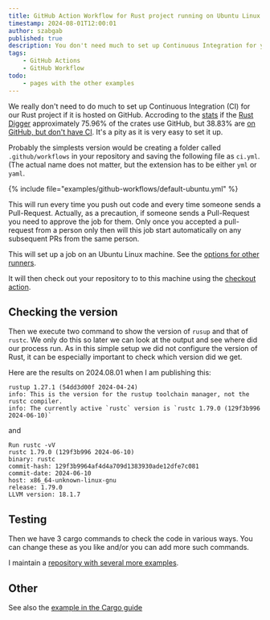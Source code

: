 ```yaml
---
title: GitHub Action Workflow for Rust project running on Ubuntu Linux
timestamp: 2024-08-01T12:00:01
author: szabgab
published: true
description: You don't need much to set up Continuous Integration for your Rust project hosted on GitHub Actions
tags:
    - GitHub Actions
    - GitHub Workflow
todo:
    - pages with the other examples
---
```


We really don't need to do much to set up Continuous Integration (CI) for our Rust project if it is hosted on GitHub.
Accroding to the [stats](https://rust-digger.code-maven.com/stats) if the [Rust Digger](https://rust-digger.code-maven.com/)
approximately 75.96% of the crates use GitHub, but 38.83% are [on GitHub, but don't have CI](https://rust-digger.code-maven.com/github-but-no-ci).
It's a pity as it is very easy to set it up.


Probably the simplests version would be creating a folder called `.github/workflows` in your repository and saving the following file
as `ci.yml`. (The actual name does not matter, but the extension has to be either `yml` or `yaml`.


{% include file="examples/github-workflows/default-ubuntu.yml" %}

This will run every time you push out code and every time someone sends a Pull-Request.
Actually, as a precaution, if someone sends a Pull-Request you need to approve the job for them. Only once you accepted a pull-request from a person only then will this job start automatically on any subsequent PRs from the same person.

This will set up a job on an Ubuntu Linux machine. See the [options for other runners](https://docs.github.com/en/actions/writing-workflows/workflow-syntax-for-github-actions#standard-github-hosted-runners-for-public-repositories).

It will then check out your repository to to this machine using the [checkout action](https://github.com/actions/checkout/).


## Checking the version

Then we execute two command to show the version of `rusup` and that of `rustc`. We only do this so later we can look at the output and see where did our process run.
As in this simple setup we did not configure the version of Rust, it can be especially important to check which version did we get.

Here are the results on 2024.08.01 when I am publishing this:

```
rustup 1.27.1 (54dd3d00f 2024-04-24)
info: This is the version for the rustup toolchain manager, not the rustc compiler.
info: The currently active `rustc` version is `rustc 1.79.0 (129f3b996 2024-06-10)`
```

and

```
Run rustc -vV
rustc 1.79.0 (129f3b996 2024-06-10)
binary: rustc
commit-hash: 129f3b9964af4d4a709d1383930ade12dfe7c081
commit-date: 2024-06-10
host: x86_64-unknown-linux-gnu
release: 1.79.0
LLVM version: 18.1.7
```

## Testing

Then we have 3 cargo commands to check the code in various ways. You can change these as you like and/or you can add more such commands.


I maintain a [repository with several more examples](https://github.com/szabgab/github-actions-rust).

## Other

See also the [example in the Cargo guide](https://doc.rust-lang.org/cargo/guide/continuous-integration.html#github-actions)

